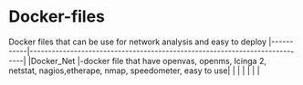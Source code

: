 # Docker-files
Docker files that can be use for network analysis and easy to deploy 
|-----------|----------------------------------------------------------------------------|
|Docker_Net |-docker  file that have openvas, openms, Icinga 2, netstat, nagios,etherape, nmap, 
speedometer,  easy to use|
|           |                                                                            |
|           |                                                                            |
